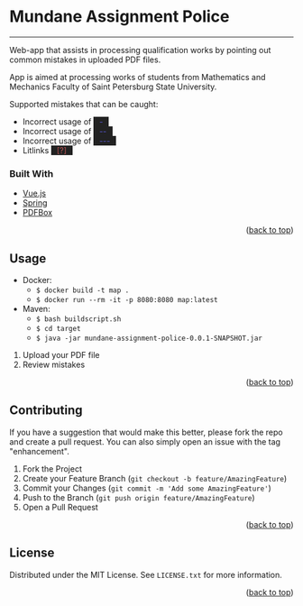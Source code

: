 
<div id="top"></div>

# Mundane Assignment Police

---

Web-app that assists in processing qualification works by pointing out common mistakes in uploaded PDF files.

App is aimed at processing works of students from Mathematics and Mechanics Faculty of Saint Petersburg State University.

Supported mistakes that can be caught:

* Incorrect usage of <span style="background-color: #222; color: #55c">⠀-⠀</span>
* Incorrect usage of <span style="background-color: #222; color: #55c">⠀--⠀</span>
* Incorrect usage of <span style="background-color: #222; color: #55c">⠀---⠀</span>
* Litlinks <span style="background-color: #222; color: #b55">⠀[?]⠀</span>

### Built With

* [Vue.js](https://vuejs.org/)
* [Spring](https://spring.io/)
* [PDFBox](https://pdfbox.apache.org/)

<p align="right">(<a href="#top">back to top</a>)</p>

<!-- USAGE EXAMPLES -->
## Usage

* Docker:
  * `$ docker build -t map .`
  * `$ docker run --rm -it -p 8080:8080 map:latest`
* Maven:
  * `$ bash buildscript.sh`
  * `$ cd target`
  * `$ java -jar mundane-assignment-police-0.0.1-SNAPSHOT.jar`

1. Upload your PDF file
2. Review mistakes

<p align="right">(<a href="#top">back to top</a>)</p>

<!-- CONTRIBUTING -->
## Contributing

If you have a suggestion that would make this better, please fork the repo and create a pull request. You can also simply open an issue with the tag "enhancement".

1. Fork the Project
2. Create your Feature Branch (`git checkout -b feature/AmazingFeature`)
3. Commit your Changes (`git commit -m 'Add some AmazingFeature'`)
4. Push to the Branch (`git push origin feature/AmazingFeature`)
5. Open a Pull Request

<p align="right">(<a href="#top">back to top</a>)</p>

<!-- LICENSE -->
## License

Distributed under the MIT License. See `LICENSE.txt` for more information.

<p align="right">(<a href="#top">back to top</a>)</p>
